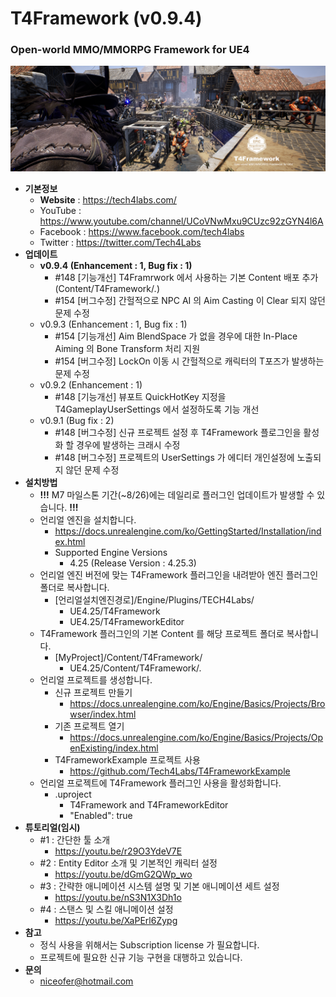 # T4Framework (v0.9.4)
### Open-world MMO/MMORPG Framework for UE4

![Epic_MegaGrants_Recipient](./T4Framework_Title.png)

- **기본정보**
  - **Website** : <https://tech4labs.com/>
  - YouTube : <https://www.youtube.com/channel/UCoVNwMxu9CUzc92zGYN4l6A>
  - Facebook : <https://www.facebook.com/tech4labs>
  - Twitter : <https://twitter.com/Tech4Labs>
- **업데이트**
  - **v0.9.4 (Enhancement : 1, Bug fix : 1)**
    - #148 [기능개선] T4Framrwork 에서 사용하는 기본 Content 배포 추가 (Content/T4Framework/*.*)
    - #154 [버그수정] 간헐적으로 NPC AI 의 Aim Casting 이 Clear 되지 않던 문제 수정
  - v0.9.3 (Enhancement : 1, Bug fix : 1)
    - #154 [기능개선] Aim BlendSpace 가 없을 경우에 대한 In-Place Aiming 의 Bone Transform 처리 지원
    - #154 [버그수정] LockOn 이동 시 간헐적으로 캐릭터의 T포즈가 발생하는 문제 수정
  - v0.9.2 (Enhancement : 1)
    - #148 [기능개선] 뷰포트 QuickHotKey 지정을 T4GameplayUserSettings 에서 설정하도록 기능 개선
  - v0.9.1 (Bug fix : 2)
    - #148 [버그수정] 신규 프로젝트 설정 후 T4Framework 플로그인을 활성화 할 경우에 발생하는 크래시 수정
    - #148 [버그수정] 프로젝트의 UserSettings 가 에디터 개인설정에 노출되지 않던 문제 수정
- **설치방법**
  - **!!!** M7 마일스톤 기간(~8/26)에는 데일리로 플러그인 업데이트가 발생할 수 있습니다. **!!!**
  - 언리얼 엔진을 설치합니다.
    - https://docs.unrealengine.com/ko/GettingStarted/Installation/index.html
    - Supported Engine Versions
      - 4.25 (Release Version : 4.25.3)
  - 언리얼 엔진 버전에 맞는 T4Framework 플러그인을 내려받아 엔진 플러그인 폴더로 복사합니다.
    - [언리얼설치엔진경로]/Engine/Plugins/TECH4Labs/
	  - UE4.25/T4Framework
	  - UE4.25/T4FrameworkEditor
  - T4Framework 플러그인의 기본 Content 를 해당 프로젝트 폴더로 복사합니다.
    - [MyProject]/Content/T4Framework/
	  - UE4.25/Content/T4Framework/*.*
  - 언리얼 프로젝트를 생성합니다.
    - 신규 프로젝트 만들기
      - https://docs.unrealengine.com/ko/Engine/Basics/Projects/Browser/index.html
	- 기존 프로젝트 열기
	  - https://docs.unrealengine.com/ko/Engine/Basics/Projects/OpenExisting/index.html
	- T4FrameworkExample 프로젝트 사용
	  - https://github.com/Tech4Labs/T4FrameworkExample
  - 언리얼 프로젝트에 T4Framework 플러그인 사용을 활성화합니다.
    - .uproject
	  - T4Framework and T4FrameworkEditor
	  - "Enabled": true
- **튜토리얼(임시)**
  - #1 : 간단한 툴 소개
    - https://youtu.be/r29O3YdeV7E
  - #2 : Entity Editor 소개 및 기본적인 캐릭터 설정
    - https://youtu.be/dGmG2QWp_wo
  - #3 : 간략한 애니메이션 시스템 설명 및 기본 애니메이션 세트 설정
    - https://youtu.be/nS3N1X3Dh1o
  - #4 : 스탠스 및 스킬 애니메이션 설정 
    - https://youtu.be/XaPErl6Zypg
- **참고**
  - 정식 사용을 위해서는 Subscription license 가 필요합니다.
  - 프로젝트에 필요한 신규 기능 구현을 대행하고 있습니다.
- **문의**
  - <niceofer@hotmail.com>
